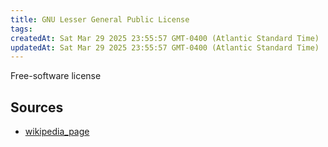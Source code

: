 ```yaml
---
title: GNU Lesser General Public License
tags: 
createdAt: Sat Mar 29 2025 23:55:57 GMT-0400 (Atlantic Standard Time)
updatedAt: Sat Mar 29 2025 23:55:57 GMT-0400 (Atlantic Standard Time)
---
```



Free-software license



## Sources
- [wikipedia_page](https://en.wikipedia.org/wiki/GNU_Lesser_General_Public_License)
